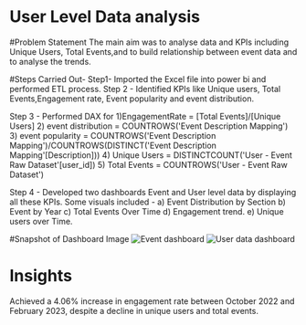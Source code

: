 



#   User Level Data analysis

#Problem Statement
The main aim was to analyse data and KPIs including Unique Users, Total Events,and to build relationship between event data and to analyse the trends.

#Steps Carried Out-
Step1- Imported the Excel file into power bi and performed ETL process.
Step 2 - Identified KPIs like Unique users, Total Events,Engagement rate, Event popularity and event distribution.

Step 3 - Performed DAX for
1)EngagementRate = [Total Events]/[Unique Users]
2) event distribution = COUNTROWS('Event Description Mapping')
3) event popularity = COUNTROWS('Event Description Mapping')/COUNTROWS(DISTINCT('Event Description Mapping'[Description]))
4) Unique Users = DISTINCTCOUNT('User - Event Raw Dataset'[user_id])
5) Total Events = COUNTROWS('User - Event Raw Dataset')

Step 4 - Developed two dashboards Event and User level data by displaying all these KPIs. Some visuals included -
a) Event Distribution by Section
b) Event by Year
c) Total Events Over Time
d) Engagement trend.
e) Unique users over Time.

#Snapshot of Dashboard Image
![Event dashboard](https://github.com/pavankumarbr2437/User-Level-Data-and-Event-Description/assets/145674009/ab4df4ea-19a5-4518-bf7e-c60ff885a90d)
![User data dashboard](https://github.com/pavankumarbr2437/User-Level-Data-and-Event-Description/assets/145674009/14dacc6b-3de6-4f43-9591-a3318daf9e81)

#   Insights
Achieved a 4.06% increase in engagement rate between October 2022 and February 2023, despite a decline in unique users and total events.

 

